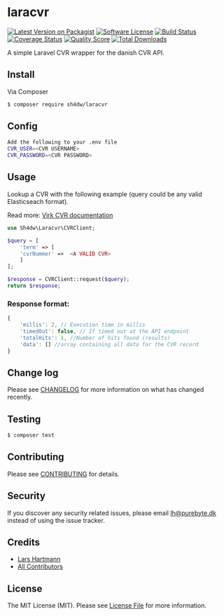 # laracvr

[![Latest Version on Packagist][ico-version]][link-packagist]
[![Software License][ico-license]](LICENSE.md)
[![Build Status][ico-travis]][link-travis]
[![Coverage Status][ico-scrutinizer]][link-scrutinizer]
[![Quality Score][ico-code-quality]][link-code-quality]
[![Total Downloads][ico-downloads]][link-downloads]


A simple Laravel CVR wrapper for the danish CVR API.


## Install

Via Composer

``` bash
$ composer require sh4dw/laracvr
```
## Config
``` bash
Add the following to your .env file
CVR_USER=<CVR USERNAME>
CVR_PASSWORD=<CVR PASSWORD>
```

## Usage
Lookup a CVR with the following example (query could be any valid Elasticseach format).

Read more: [Virk CVR documentation](http://datahub.virk.dk/dataset/system-til-system-adgang-til-cvr-data)
``` php
use Sh4dw\Laracvr\CVRClient;

$query = [
    'term' => [
    'cvrNummer' =>  <A VALID CVR>
    ]
];

$response = CVRClient::request($query);
return $response;
```

### Response format:
``` javascript
{
    'millis': 2, // Execution time in millis
    'timedOut': false, // If timed out at the API endpoint
    'totalHits': 1, //Number of hits found (results)
    'data': [] //array containing all data for the CVR record
}
```


## Change log

Please see [CHANGELOG](CHANGELOG.md) for more information on what has changed recently.

## Testing

``` bash
$ composer test
```

## Contributing

Please see [CONTRIBUTING](CONTRIBUTING.md) for details.

## Security

If you discover any security related issues, please email lh@purebyte.dk instead of using the issue tracker.

## Credits

- [Lars Hartmann][link-author]
- [All Contributors][link-contributors]

## License

The MIT License (MIT). Please see [License File](LICENSE.md) for more information.

[ico-version]: https://img.shields.io/packagist/v/sh4dw/laracvr.svg?style=flat-square
[ico-license]: https://img.shields.io/badge/license-MIT-brightgreen.svg?style=flat-square
[ico-travis]: https://img.shields.io/travis/sh4dw/laracvr/master.svg?style=flat-square
[ico-scrutinizer]: https://img.shields.io/scrutinizer/coverage/g/sh4dw/laracvr.svg?style=flat-square
[ico-code-quality]: https://img.shields.io/scrutinizer/g/sh4dw/laracvr.svg?style=flat-square
[ico-downloads]: https://img.shields.io/packagist/dt/sh4dw/laracvr.svg?style=flat-square

[link-packagist]: https://packagist.org/packages/sh4dw/laracvr
[link-travis]: https://travis-ci.org/sh4dw/laracvr
[link-scrutinizer]: https://scrutinizer-ci.com/g/sh4dw/laracvr/code-structure
[link-code-quality]: https://scrutinizer-ci.com/g/sh4dw/laracvr
[link-downloads]: https://packagist.org/packages/sh4dw/laracvr
[link-author]: https://github.com/sh4dw
[link-contributors]: ../../contributors
